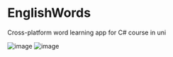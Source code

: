 # EnglishWords
Cross-platform word learning app for C# course in uni

![image](https://github.com/Shireee/EnglishWords/assets/52496230/571168fb-6406-483e-ba3e-eecb545f418e) ![image](https://github.com/Shireee/EnglishWords/assets/52496230/14f00712-793b-4b3e-9972-7e5d5a24ed93)

